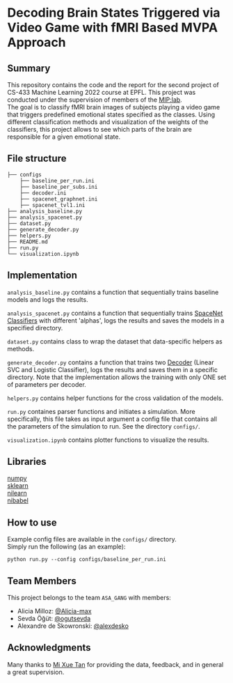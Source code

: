 # Decoding Brain States Triggered via Video Game with fMRI Based MVPA Approach
## Summary

This repository contains the code and the report for the second project of CS-433 Machine Learning 2022 course at EPFL. This project was conducted under the supervision of members of the [MIP:lab](https://miplab.epfl.ch/).\
The goal is to classify fMRI brain images of subjects playing a video game that triggers predefined emotional states specified as the classes. Using different classification methods and visualization of the weights of the classifiers, this project allows to see which parts of the brain are responsible for a given emotional state.

## File structure
```
├── configs
    ├── baseline_per_run.ini
    ├── baseline_per_subs.ini
    ├── decoder.ini
    ├── spacenet_graphnet.ini
    ├── spacenet_tvl1.ini
├── analysis_baseline.py
├── analysis_spacenet.py
├── dataset.py
├── generate_decoder.py
├── helpers.py
├── README.md
├── run.py
└── visualization.ipynb
```
## Implementation
`analysis_baseline.py` contains a function that sequentially trains baseline models and logs the results.

`analysis_spacenet.py` contains a function that sequentially trains [SpaceNet Classifiers](https://nilearn.github.io/dev/modules/generated/nilearn.decoding.SpaceNetClassifier.html#nilearn.decoding.SpaceNetClassifier) with different 'alphas', logs the results and saves the models in a specified directory.

`dataset.py` contains class to wrap the dataset that data-specific helpers as methods.

`generate_decoder.py` contains a function that trains two [Decoder](https://nilearn.github.io/dev/modules/generated/nilearn.decoding.Decoder.html) (Linear SVC and Logistic Classifier), logs the results and saves them in a specific directory. Note that the implementation allows the training with only ONE set of parameters per decoder.

`helpers.py` contains helper functions for the cross validation of the models.

`run.py` containes parser functions and initiates a simulation. More specifically, this file takes as input argument a config file that contains all the parameters of the simulation to run. See the directory `configs/`.

`visualization.ipynb` contains plotter functions to visualize the results.

## Libraries
[numpy](https://numpy.org/)\
[sklearn](https://scikit-learn.org/stable/)\
[nilearn](https://nilearn.github.io/stable/index.html)\
[nibabel](https://nipy.org/nibabel/)
## How to use
Example config files are available in the `configs/` directory.\
Simply run the following (as an example):
```
python run.py --config configs/baseline_per_run.ini
```
## Team Members

This project belongs to the team `ASA_GANG` with members:

- Alicia Milloz: [@Alicia-max](https://github.com/Alicia-max)
- Sevda Öğüt: [@ogutsevda](https://github.com/ogutsevda)
- Alexandre de Skowronski: [@alexdesko](https://github.com/alexdesko)

## Acknowledgments
Many thanks to [Mi Xue Tan](https://www.unige.ch/cisa/education/swiss-doctoral-school/members/students/mi-xue-tan/) for providing the data, feedback, and in general a great supervision.
